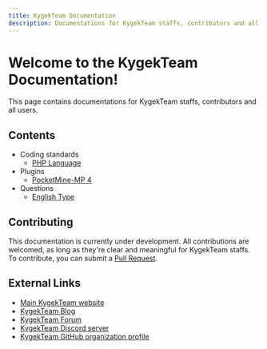 ```yaml
---
title: KygekTeam Documentation
description: Documentations for KygekTeam staffs, contributors and all users
---
```


# Welcome to the KygekTeam Documentation!

This page contains documentations for KygekTeam staffs, contributors and all users.

## Contents

- Coding standards
  - [PHP Language](/coding-standards/php.md)
- Plugins
  - [PocketMine-MP 4](/plugins/pocketmine-mp-4.md)
- Questions
  - [English Type](/questions/english-type.md)

## Contributing

This documentation is currently under development. All contributions are welcomed, as long as they're clear and meaningful for KygekTeam staffs. To contribute, you can submit a [Pull Request](https://github.com/KygekTeam/docs/pulls).

## External Links

- [Main KygekTeam website](https://kygek.team)
- [KygekTeam Blog](https://blog.kygek.team)
- [KygekTeam Forum](https://forum.kygek.team)
- [KygekTeam Discord server](https://discord.gg/CXtqUZv)
- [KygekTeam GitHub organization profile](https://github.com/KygekTeam)
